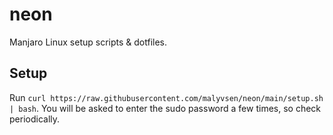 # neon
Manjaro Linux setup scripts & dotfiles.

## Setup
Run `curl https://raw.githubusercontent.com/malyvsen/neon/main/setup.sh | bash`. You will be asked to enter the sudo password a few times, so check periodically.